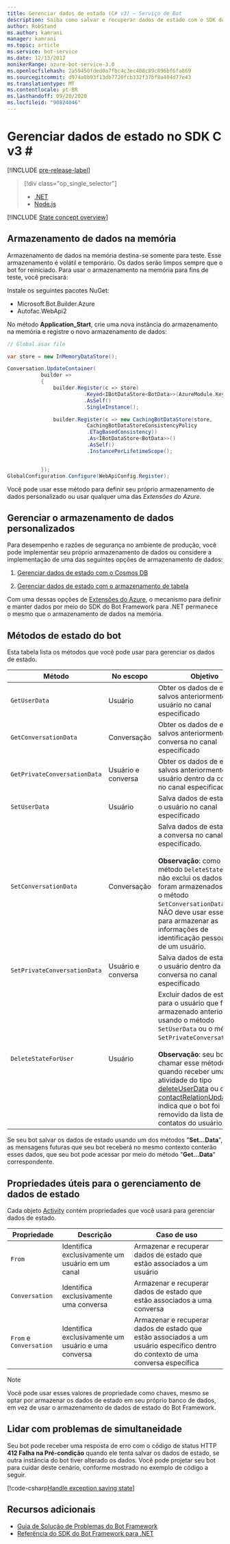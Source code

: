 ```yaml
---
title: Gerenciar dados de estado (C# v3) – Serviço de Bot
description: Saiba como salvar e recuperar dados de estado com o SDK do Bot Framework para .NET.
author: RobStand
ms.author: kamrani
manager: kamrani
ms.topic: article
ms.service: bot-service
ms.date: 12/13/2017
monikerRange: azure-bot-service-3.0
ms.openlocfilehash: 2a59450fded0a7fbc4c3ec408c89c896bf6fa869
ms.sourcegitcommit: d974a0b93f13db7720fcb332f37bf8a404d77e43
ms.translationtype: MT
ms.contentlocale: pt-BR
ms.lasthandoff: 09/20/2020
ms.locfileid: "90824046"
---
```

# <a name="manage-state-data-in-the-v3-c-sdk"></a>Gerenciar dados de estado no SDK C v3 \#

[!INCLUDE [pre-release-label](../includes/pre-release-label-v3.md)]

> [!div class="op_single_selector"]
> - [.NET](../dotnet/bot-builder-dotnet-state.md)
> - [Node.js](../nodejs/bot-builder-nodejs-state.md)

[!INCLUDE [State concept overview](../includes/snippet-dotnet-concept-state.md)]

## <a name="in-memory-data-storage"></a>Armazenamento de dados na memória

Armazenamento de dados na memória destina-se somente para teste. Esse armazenamento é volátil e temporário. Os dados serão limpos sempre que o bot for reiniciado. Para usar o armazenamento na memória para fins de teste, você precisará: 

Instale os seguintes pacotes NuGet: 
- Microsoft.Bot.Builder.Azure
- Autofac.WebApi2

No método **Application_Start**, crie uma nova instância do armazenamento na memória e registre o novo armazenamento de dados:

```cs
// Global.asax file

var store = new InMemoryDataStore();

Conversation.UpdateContainer(
           builder =>
           {
               builder.Register(c => store)
                         .Keyed<IBotDataStore<BotData>>(AzureModule.Key_DataStore)
                         .AsSelf()
                         .SingleInstance();

               builder.Register(c => new CachingBotDataStore(store,
                          CachingBotDataStoreConsistencyPolicy
                          .ETagBasedConsistency))
                          .As<IBotDataStore<BotData>>()
                          .AsSelf()
                          .InstancePerLifetimeScope();


           });
GlobalConfiguration.Configure(WebApiConfig.Register);

```

Você pode usar esse método para definir seu próprio armazenamento de dados personalizado ou usar qualquer uma das *Extensões do Azure*.

## <a name="manage-custom-data-storage"></a>Gerenciar o armazenamento de dados personalizados

Para desempenho e razões de segurança no ambiente de produção, você pode implementar seu próprio armazenamento de dados ou considere a implementação de uma das seguintes opções de armazenamento de dados:

1. [Gerenciar dados de estado com o Cosmos DB](bot-builder-dotnet-state-azure-cosmosdb.md)

2. [Gerenciar dados de estado com o armazenamento de tabela](bot-builder-dotnet-state-azure-table-storage.md)

Com uma dessas opções de [Extensões do Azure](https://www.nuget.org/packages/Microsoft.Bot.Builder.Azure/), o mecanismo para definir e manter dados por meio do SDK do Bot Framework para .NET permanece o mesmo que o armazenamento de dados na memória.

## <a name="bot-state-methods"></a>Métodos de estado do bot

Esta tabela lista os métodos que você pode usar para gerenciar os dados de estado.

| Método | No escopo | Objetivo |                                                
|----|----|----|
| `GetUserData` | Usuário | Obter os dados de estado salvos anteriormente do usuário no canal especificado |
| `GetConversationData` | Conversação | Obter os dados de estado salvos anteriormente da conversa no canal especificado |
| `GetPrivateConversationData` | Usuário e conversa | Obter os dados de estado salvos anteriormente para o usuário dentro da conversa no canal especificado |
| `SetUserData` | Usuário | Salva dados de estado para o usuário no canal especificado |
| `SetConversationData` | Conversação | Salva dados de estado para a conversa no canal especificado. <br/><br/>**Observação**: como o método `DeleteStateForUser` não exclui os dados que foram armazenados usando o método `SetConversationData`, você NÃO deve usar esse método para armazenar as informações de identificação pessoal (PII) de um usuário. |
| `SetPrivateConversationData` | Usuário e conversa | Salva dados de estado para o usuário dentro da conversa no canal especificado |
| `DeleteStateForUser` | Usuário | Excluir dados de estado para o usuário que foi armazenado anteriormente usando o método `SetUserData` ou o método `SetPrivateConversationData`. <br/><br/>**Observação**: seu bot deverá chamar esse método quando receber uma atividade do tipo [deleteUserData](bot-builder-dotnet-activities.md#deleteuserdata) ou do tipo [contactRelationUpdate](bot-builder-dotnet-activities.md#contactrelationupdate), que indica que o bot foi removido da lista de contatos do usuário. |

Se seu bot salvar os dados de estado usando um dos métodos "**Set...Data**", as mensagens futuras que seu bot receberá no mesmo contexto conterão esses dados, que seu bot pode acessar por meio do método "**Get...Data**" correspondente.

## <a name="useful-properties-for-managing-state-data"></a>Propriedades úteis para o gerenciamento de dados de estado

Cada objeto [Activity][Activity] contém propriedades que você usará para gerenciar dados de estado.

| Propriedade | Descrição | Caso de uso |
|----|----|----|
| `From` | Identifica exclusivamente um usuário em um canal | Armazenar e recuperar dados de estado que estão associados a um usuário |
| `Conversation` | Identifica exclusivamente uma conversa | Armazenar e recuperar dados de estado que estão associados a uma conversa |
| `From` e `Conversation` | Identifica exclusivamente um usuário e uma conversa | Armazenar e recuperar dados de estado que estão associados a um usuário específico dentro do contexto de uma conversa específica |

> [!NOTE]
> Você pode usar esses valores de propriedade como chaves, mesmo se optar por armazenar os dados de estado em seu próprio banco de dados, em vez de usar o armazenamento de dados de estado do Bot Framework.

## <a name="handle-concurrency-issues"></a>Lidar com problemas de simultaneidade

Seu bot pode receber uma resposta de erro com o código de status HTTP **412 Falha na Pré-condição** quando ele tenta salvar os dados de estado, se outra instância do bot tiver alterado os dados. Você pode projetar seu bot para cuidar deste cenário, conforme mostrado no exemplo de código a seguir.

[!code-csharp[Handle exception saving state](../includes/code/dotnet-state.cs#handleException)]

## <a name="additional-resources"></a>Recursos adicionais

- [Guia de Solução de Problemas do Bot Framework](../bot-service-troubleshoot-general-problems.md)
- <a href="/dotnet/api/?view=botbuilder-3.11.0" target="_blank">Referência do SDK do Bot Framework para .NET</a>

[Activity]: https://docs.botframework.com/csharp/builder/sdkreference/dc/d2f/class_microsoft_1_1_bot_1_1_connector_1_1_activity.html
